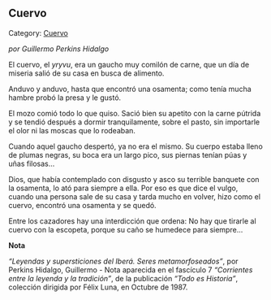 ## Cuervo

Category: [Cuervo](http://descubrircorrientes.com.ar/2012/index.php/788-cultura/8-leyenda-y-tradicion/leyendas-y-supersticiones-del-ibera/c2-seres-metamorfoseados/el-cuervo)

_por Guillermo Perkins Hidalgo_

El cuervo, el _yryvu_, era un gaucho muy comilón de carne, que un día de miseria salió de su casa en busca de alimento.

Anduvo y anduvo, hasta que encontró una osamenta; como tenía mucha hambre probó la presa y le gustó.

El mozo comió todo lo que quiso. Sació bien su apetito con la carne pútrida y se tendió después a dormir tranquilamente, sobre el pasto, sin importarle el olor ni las moscas que lo rodeaban.

Cuando aquel gaucho despertó, ya no era el mismo. Su cuerpo estaba lleno de plumas negras, su boca era un largo pico, sus piernas tenían púas y uñas filosas...

Dios, que había contemplado con disgusto y asco su terrible banquete con la osamenta, lo ató para siempre a ella. Por eso es que dice el vulgo, cuando una persona sale de su casa y tarda mucho en volver, hizo como el cuervo, encontró una osamenta y se quedó.

Entre los cazadores hay una interdicción que ordena: No hay que tirarle al cuervo con la escopeta, porque su caño se humedece para siempre...

**Nota**

_“Leyendas y supersticiones del Iberá. Seres metamorfoseados”_, por Perkins Hidalgo, Guillermo - Nota aparecida en el fascículo 7 _“Corrientes entre la leyenda y la tradición”_, de la publicación _“Todo es Historia”_, colección dirigida por Félix Luna, en Octubre de 1987.
